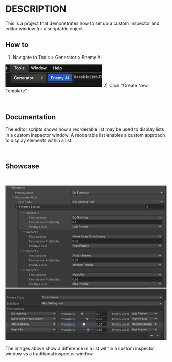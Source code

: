 # DESCRIPTION


This is a project that demonstrates how to set up a custom inspector and editor window for a scriptable object.


## How to
1) Navigate to Tools > Generator > Enemy AI

![](https://github.com/klazapp/UNITY-ReorderableList-CustomInspector/blob/main/Assets/Art/ToolWindow.png)
2) Click "Create New Template"

<br />

## Documentation

The editor scripts shows how a reorderable list may be used to display lists in a custom inspector window. A reoderable list enables a custom approach to display elements within a list.

<br />

## Showcase

<br />

![](https://github.com/klazapp/UNITY-ReorderableList-CustomInspector/blob/main/Assets/Art/TraditionalInspector.png)
![](https://github.com/klazapp/UNITY-ReorderableList-CustomInspector/blob/main/Assets/Art/CustomInspector.png)

The images above show a difference in a list within a custom inspector window vs a traditional inspector window

<br />
